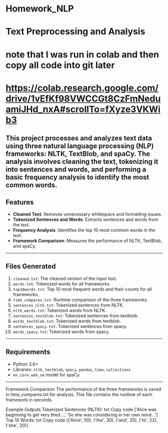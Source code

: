 # Homework_NLP
# Text Preprocessing and Analysis
# note that I was run in colab and then copy all code into git later
# https://colab.research.google.com/drive/1vEfKf98VWCCGt8CzFmNeduamiJHd_nxA#scrollTo=fXyze3VKWib3

This project processes and analyzes text data using three natural language processing (NLP) frameworks: **NLTK**, **TextBlob**, and **spaCy**. The analysis involves cleaning the text, tokenizing it into sentences and words, and performing a basic frequency analysis to identify the most common words.
---

## Features
- **Cleaned Text**: Removes unnecessary whitespace and formatting issues.
- **Tokenized Sentences and Words**: Extracts sentences and words from the text.
- **Frequency Analysis**: Identifies the top 10 most common words in the text.
- **Framework Comparison**: Measures the performance of NLTK, TextBlob, and spaCy.

---

## Files Generated
1. `cleaned.txt`: The cleaned version of the input text.
2. `words.txt`: Tokenized words for all frameworks.
3. `top10words.txt`: Top 10 most frequent words and their counts for all frameworks.
4. `time_compares.txt`: Runtime comparison of the three frameworks.
5. `sentences_nltk.txt`: Tokenized sentences from NLTK.
6. `nltk_words.txt`: Tokenized words from NLTK.
7.  `sentences_textblob.txt`: Tokenized sentences from textblob.
8.  `words_textblob.txt`: Tokenized words from textblob.
9. `sentences_spacy.txt`: Tokenized sentences from spacy.
10.  `words_spacy.txt`: Tokenized words from spacy.



---

## Requirements
- Python 3.6+
- Libraries: `nltk`, `textblob`, `spacy`, `pandas`, `time`, `collections`
- `en_core_web_sm` model for spaCy

---

Framework Comparison
The performance of the three frameworks is saved in time_compares.txt for analysis. This file contains the runtime of each framework in seconds.

Example Outputs
Tokenized Sentences (NLTK):
txt
Copy code
['Alice was beginning to get very tired...', 'So she was considering in her own mind...']
Top 10 Words:
txt
Copy code
[('Alice', 50), ('the', 30), ('and', 25), ('to', 22), ('she', 20)]
